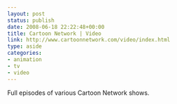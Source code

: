 ```yaml
---
layout: post
status: publish
date: 2008-06-18 22:22:48+00:00
title: Cartoon Network | Video
link: http://www.cartoonnetwork.com/video/index.html
type: aside
categories:
- animation
- tv
- video
---
```


Full episodes of various Cartoon Network shows.

